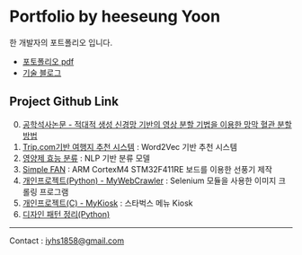 # Portfolio by heeseung Yoon
한 개발자의 포트폴리오 입니다.

- [포토폴리오 pdf](Portfolio_윤희승.pdf)
- [기술 블로그](https://heeseungyoon.github.io)

## Project Github Link
  0. [공학석사논문 - 적대적 생성 신경망 기반의 영상 분할 기법을 이용한 망막 혈관 분할 방법](https://github.com/HeeSeungYoon/Heeseung-Yoon-Masterpaper)
  1. [Trip.com기반 여행지 추천 시스템](https://github.com/HeeSeungYoon/how_about_this_place) : Word2Vec 기반 추천 시스템
  2. [영양제 효능 분류](https://github.com/HeeSeungYoon/IntelCapsule) : NLP 기반 분류 모델 
  3. [Simple FAN](https://github.com/HeeSeungYoon/SimpleFan) : ARM CortexM4 STM32F411RE 보드를 이용한 선풍기 제작 
  4. [개인프로젝트(Python) - MyWebCrawler](https://github.com/HeeSeungYoon/MyWebCrawler) : Selenium 모듈을 사용한 이미지 크롤링 프로그램
  5. [개인프로젝트(C) - MyKiosk](https://github.com/HeeSeungYoon/MyKiosk) : 스타벅스 메뉴 Kiosk
  6. [디자인 패턴 정리(Python)](https://github.com/HeeSeungYoon/DesignPattern)
---
Contact : <iyhs1858@gmail.com> 
